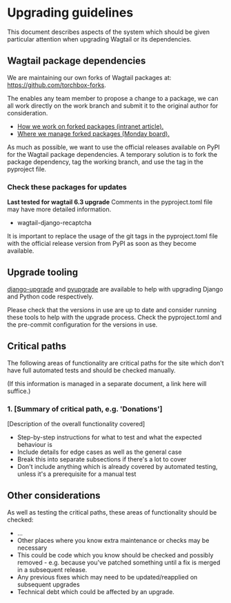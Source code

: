 # Upgrading guidelines

This document describes aspects of the system which should be given particular attention when upgrading Wagtail or its dependencies.

## Wagtail package dependencies

We are maintaining our own forks of Wagtail packages at: <https://github.com/torchbox-forks>.

The enables any team member to propose a change to a package, we can all work directly on the work branch and submit it to the original author for consideration.

- [How we work on forked packages (intranet article).](https://intranet.torchbox.com/torchbox-teams/tech-team/working-with-3rd-party-packages/#forking-repositories)
- [Where we manage forked packages (Monday board).](https://torchbox.monday.com/boards/1124794299)

As much as possible, we want to use the official releases available on PyPI for the Wagtail package dependencies. A temporary solution is to fork the package dependency, tag the working branch, and use the tag in the pyproject file.

### Check these packages for updates

**Last tested for wagtail 6.3 upgrade** Comments in the pyproject.toml file may have more detailed information.

- wagtail-django-recaptcha

It is important to replace the usage of the git tags in the pyproject.toml file with the official release version from PyPI as soon as they become available.

## Upgrade tooling

[django-upgrade](https://github.com/adamchainz/django-upgrade) and [pyupgrade](https://github.com/asottile/pyupgrade) are available to help with upgrading Django and Python code respectively.

Please check that the versions in use are up to date and consider running these tools to help with the upgrade process. Check the pyproject.toml and the pre-commit configuration for the versions in use.

## Critical paths

The following areas of functionality are critical paths for the site which don't have full automated tests and should be checked manually.

(If this information is managed in a separate document, a link here will suffice.)

### 1. [Summary of critical path, e.g. 'Donations']

[Description of the overall functionality covered]

- Step-by-step instructions for what to test and what the expected behaviour is
- Include details for edge cases as well as the general case
- Break this into separate subsections if there's a lot to cover
- Don't include anything which is already covered by automated testing, unless it's a prerequisite for a manual test

## Other considerations

As well as testing the critical paths, these areas of functionality should be checked:

- ...
- Other places where you know extra maintenance or checks may be necessary
- This could be code which you know should be checked and possibly removed - e.g. because you've patched something until a fix is merged in a subsequent release.
- Any previous fixes which may need to be updated/reapplied on subsequent upgrades
- Technical debt which could be affected by an upgrade.
